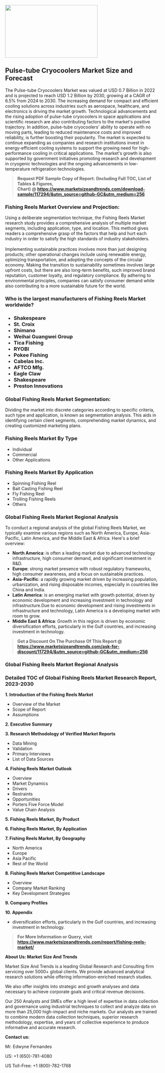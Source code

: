 <p><img class="alignnone size-medium wp-image-20088" src="https://ffe5etoiles.com/wp-content/uploads/2024/12/MST1-300x171.png" alt="" width="300" height="171" /></p><h2>Pulse-tube Cryocoolers Market Size and Forecast</h2><p>The Pulse-tube Cryocoolers Market was valued at USD 0.7 Billion in 2022 and is projected to reach USD 1.2 Billion by 2030, growing at a CAGR of 6.5% from 2024 to 2030. The increasing demand for compact and efficient cooling solutions across industries such as aerospace, healthcare, and electronics is driving the market growth. Technological advancements and the rising adoption of pulse-tube cryocoolers in space applications and scientific research are also contributing factors to the market's positive trajectory. In addition, pulse-tube cryocoolers' ability to operate with no moving parts, leading to reduced maintenance costs and improved reliability, is further boosting their popularity. The market is expected to continue expanding as companies and research institutions invest in energy-efficient cooling systems to support the growing need for high-performance cooling in critical applications. The market's growth is also supported by government initiatives promoting research and development in cryogenic technologies and the ongoing advancements in low-temperature refrigeration technologies.</p></p><blockquote id="" class=""><strong>Request PDF Sample Copy of Report: (Including Full TOC, List of Tables &amp; Figures, Chart)&nbsp;@&nbsp;<strong><a href="https://www.marketsizeandtrends.com/download-sample/117294/&utm_source=github-GC&utm_medium=256" target="_blank">https://www.marketsizeandtrends.com/download-sample/117294/&utm_source=github-GC&utm_medium=256</a></strong></strong></blockquote><h3 id="" class="">Fishing Reels Market&nbsp;Overview and Projection:</h3><p id="" class="">Using a deliberate segmentation technique, the Fishing Reels Market research study provides a comprehensive analysis of multiple market segments, including application, type, and location. This method gives readers a comprehensive grasp of the factors that help and hurt each industry in order to satisfy the high standards of industry stakeholders. <br /> <br />Implementing sustainable practices involves more than just designing products; other operational changes include using renewable energy, optimizing transportation, and adopting the concepts of the circular economy. Making the transition to sustainability sometimes involves large upfront costs, but there are also long-term benefits, such improved brand reputation, customer loyalty, and regulatory compliance. By adhering to environmental principles, companies can satisfy consumer demand while also contributing to a more sustainable future for the world.</p><h3 id="" class="">Who is the largest manufacturers of&nbsp;Fishing Reels Market worldwide?</h3><h3 class=""><p><ul><li>Shakespeare </li><li> St. Croix </li><li> Shimano </li><li> Weihai Guangwei Group </li><li> Tica Fishing </li><li> RYOBI </li><li> Pokee Fishing </li><li> Cabelas Inc. </li><li> AFTCO Mfg. </li><li> Eagle Claw </li><li> Shakespeare </li><li> Preston Innovations</li></ul></p></h3><h3 id="" class="">Global&nbsp;Fishing Reels Market Segmentation:</h3><p id="" class="">Dividing the market into discrete categories according to specific criteria, such type and application, is known as segmentation analysis. This aids in identifying certain client segments, comprehending market dynamics, and creating customized marketing plans.</p><h3 id="" class="">Fishing Reels Market&nbsp;By Type</h3><p><p><ul><li>Individual </li><li> Commercial </li><li> Other Applications</p></li></ul></p></p><h3 id="" class="">Fishing Reels Market&nbsp;By Application</h3><p class=""><p><ul><li>Spinning Fishing Reel </li><li> Bait Casting Fishing Reel </li><li> Fly Fishing Reel </li><li> Trolling Fishing Reels </li><li> Others</li></ul></p></p><h3 id="" class="">Global Fishing Reels Market Regional Analysis</h3><p id="" class="">To conduct a regional analysis of the global Fishing Reels Market, we typically examine various regions such as North America, Europe, Asia-Pacific, Latin America, and the Middle East &amp; Africa. Here's a brief overview:</p><ul><li><strong>North America</strong>: is often a leading market due to advanced technology infrastructure, high consumer demand, and significant investment in R&amp;D.</li><li><strong>Europe</strong>: strong market presence with robust regulatory frameworks, high consumer awareness, and a focus on sustainable practices.</li><li><strong>Asia-Pacific</strong>: a rapidly growing market driven by increasing population, urbanization, and rising disposable incomes, especially in countries like China and India.</li><li><strong>Latin America</strong>: is an emerging market with growth potential, driven by economic development and increasing investment in technology and infrastructure.Due to economic development and rising investments in infrastructure and technology, Latin America is a developing market with room to grow.</li><li><strong>Middle East &amp; Africa</strong>: Growth in this region is driven by economic diversification efforts, particularly in the Gulf countries, and increasing investment in technology.</li></ul><blockquote id="" class=""><strong>Get a Discount On The Purchase Of This Report @ <strong><a href="https://www.marketsizeandtrends.com/ask-for-discount/117294/&utm_source=github-GC&utm_medium=256" target="_blank">https://www.marketsizeandtrends.com/ask-for-discount/117294/&utm_source=github-GC&utm_medium=256</a></strong></strong></blockquote><h3 id="" class="">Global Fishing Reels Market Regional Analysis</h3><h3 id="" class="">Detailed TOC of Global Fishing Reels Market Research Report, 2023-2030</h3><p id="" class=""><strong>1. Introduction of the Fishing Reels Market</strong></p><ul><li>Overview of the Market</li><li>Scope of Report</li><li>Assumptions</li></ul><p id="" class=""><strong>2. Executive Summary</strong></p><p id="" class=""><strong>3. Research Methodology of Verified Market Reports</strong></p><ul><li>Data Mining</li><li>Validation</li><li>Primary Interviews</li><li>List of Data Sources</li></ul><p id="" class=""><strong>4. Fishing Reels Market Outlook</strong></p><ul><li>Overview</li><li>Market Dynamics</li><li>Drivers</li><li>Restraints</li><li>Opportunities</li><li>Porters Five Force Model</li><li>Value Chain Analysis</li></ul><p id="" class=""><strong>5. Fishing Reels Market, By Product</strong></p><p id="" class=""><strong>6. Fishing Reels Market, By Application</strong></p><p id="" class=""><strong>7. Fishing Reels Market, By Geography</strong></p><ul><li>North America</li><li>Europe</li><li>Asia Pacific</li><li>Rest of the World</li></ul><p id="" class=""><strong>8. Fishing Reels Market Competitive Landscape</strong></p><ul><li>Overview</li><li>Company Market Ranking</li><li>Key Development Strategies</li></ul><p id="" class=""><strong>9. Company Profiles</strong></p><p id="" class=""><strong>10. Appendix</strong></p><ul><li>diversification efforts, particularly in the Gulf countries, and increasing investment in technology.</li></ul><blockquote id="" class=""><strong>For More Information or Query, visit <strong><strong><a href="https://www.marketsizeandtrends.com/report/fishing-reels-market/" target="_blank">https://www.marketsizeandtrends.com/report/fishing-reels-market/</a></strong></strong></strong></blockquote><p id="" class=""><strong>About Us: Market Size And Trends</strong></p><p id="" class="">Market Size And Trends is a leading Global Research and Consulting firm servicing over 5000+ global clients. We provide advanced analytical research solutions while offering information-enriched research studies.</p><p id="" class="">We also offer insights into strategic and growth analyses and data necessary to achieve corporate goals and critical revenue decisions.</p><p id="" class="">Our 250 Analysts and SMEs offer a high level of expertise in data collection and governance using industrial techniques to collect and analyze data on more than 25,000 high-impact and niche markets. Our analysts are trained to combine modern data collection techniques, superior research methodology, expertise, and years of collective experience to produce informative and accurate research.</p><p id="" class=""><strong>Contact us:</strong></p><p id="" class="">Mr. Edwyne Fernandes</p><p id="" class="">US: +1 (650)-781-4080</p><p id="" class="">US Toll-Free: +1 (800)-782-1768</p>
